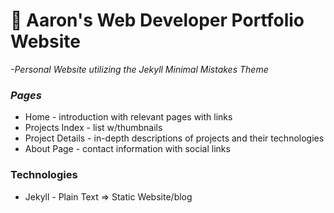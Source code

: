 # :triangular_ruler: Aaron's Web Developer Portfolio Website

*-Personal Website utilizing the Jekyll Minimal Mistakes Theme*

### <i>Pages</i>
<ul>
  <li>Home - introduction with relevant pages with links</li>
  <li>Projects Index  - list w/thumbnails</li>
  <li>Project Details - in-depth descriptions of projects and their technologies</li>
  <li>About Page - contact information with social links</li>
</ul>

### Technologies
<ul>
  <li>Jekyll - Plain Text => Static Website/blog</li>

</ul>

